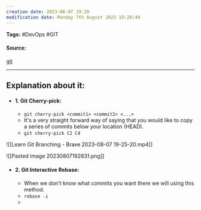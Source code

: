 ```yaml
---
creation date: 2023-08-07 19:20
modification date: Monday 7th August 2023 19:20:49
---
```


**Tags:** #DevOps #GIT 

#### Source:
[git](https://learngitbranching.js.org/)

--------------------------------------

## Explanation about it:

* #### 1. Git Cherry-pick:
	* `git cherry-pick <commit1> <commit2> <...>`
	* It's a very straight forward way of saying that you would like to copy a series of commits below your location (HEAD).
	* `git cherry-pick C2 C4`

![[Learn Git Branching - Brave 2023-08-07 19-25-20.mp4]]

![[Pasted image 20230807192831.png]]


* #### 2. Git Interactive Rebase:
	* When we don't know what commits you want there we will using this method.
	* `rebase -i`
	* 
